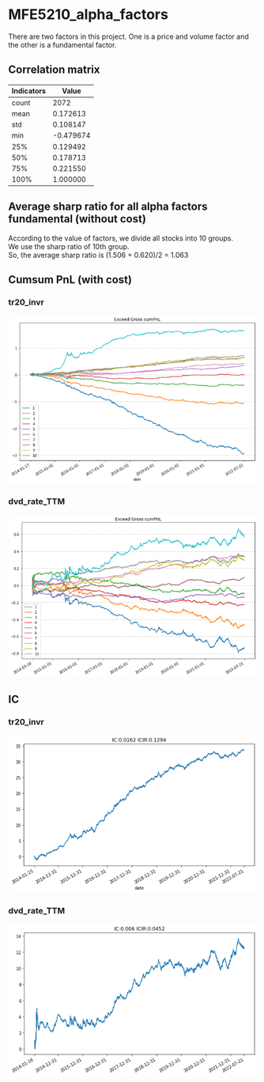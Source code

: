 # MFE5210_alpha_factors
There are two factors in this project. One is a price and volume factor and the other is a fundamental factor.
   
## Correlation matrix
|Indicators|Value |
|------| -------- |
|count | 2072     |
|mean  | 0.172613 |
|std   | 0.108147 |
|min   | -0.479674|
|25%   | 0.129492 |
|50%   | 0.178713 |
|75%   | 0.221550 |
|100%  | 1.000000 |
   
## Average sharp ratio for all alpha factors fundamental (without cost)
According to the value of factors, we divide all stocks into 10 groups.  
We use the sharp ratio of 10th group.  
So, the average sharp ratio is (1.506 + 0.620)/2 = 1.063  
   
## Cumsum PnL (with cost)
### tr20_invr
![image](/png/tr20_cumPnL.png)
### dvd_rate_TTM
![image](/png/dvd_rate_cumPnL.png)
   
## IC
### tr20_invr
![image](/png/tr_20_ic.png)
### dvd_rate_TTM
![image](/png/dvd_rate_ic.png)
